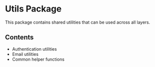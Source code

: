
# Utils Package

This package contains shared utilities that can be used across all layers.

## Contents

- Authentication utilities
- Email utilities
- Common helper functions


